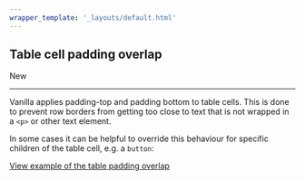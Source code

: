 ```yaml
---
wrapper_template: '_layouts/default.html'
---
```


## Table cell padding overlap

<span class="p-label--new">New</span>

<hr>

Vanilla applies padding-top and padding bottom to table cells. This is done to prevent row borders from getting too close to text that is not wrapped in a `<p>` or other text element.

In some cases it can be helpful to override this behaviour for specific children of the table cell, e.g. a `button`:

<a href="/examples/utilities/table-cell-padding-overlap/" class="js-example">
View example of the table padding overlap
</a>
